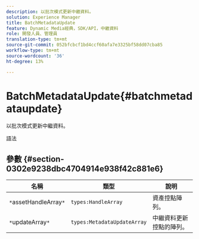 ```yaml
---
description: 以批次模式更新中繼資料。
solution: Experience Manager
title: BatchMetadataUpdate
feature: Dynamic Media經典，SDK/API，中繼資料
role: 開發人員、管理員
translation-type: tm+mt
source-git-commit: 052bfcbcf1bd4ccf60afa7e3325bf58dd07cba85
workflow-type: tm+mt
source-wordcount: '36'
ht-degree: 13%

---
```



# BatchMetadataUpdate{#batchmetadataupdate}

以批次模式更新中繼資料。

語法

## 參數 {#section-0302e9238dbc4704914e938f42c881e6}

| 名稱 | 類型 | 說明 |
|---|---|---|
| `*`assetHandleArray`*` | `types:HandleArray` | 資產控點陣列。 |
| `*`updateArray`*` | `types:MetadataUpdateArray` | 中繼資料更新控點的陣列。 |

